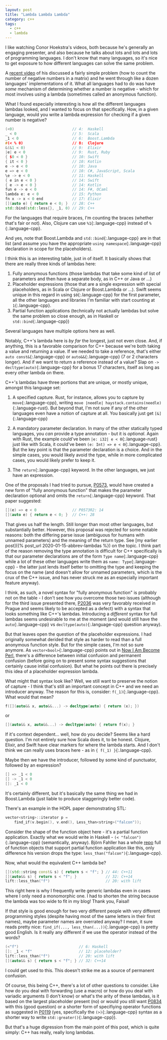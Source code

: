 ```yaml
---
layout: post
title: "Lambda Lambda Lambda"
category: c++
tags:
  - c++
  - lambda
---
```


I like watching Conor Hoekstra's videos, both because he's generally an engaging presenter, and also because he talks about lots and lots and lots of programming languages. I don't know that many languages, so it's nice to get exposure to how different languages can solve the same problem.

A [recent video](https://www.youtube.com/watch?v=pDbDtGn1PXk) of his discussed a fairly simple problem (how to count the number of negative numbers in a matrix) and he went through like a dozen languages' implementations of it. What all languages had to do was have _some_ mechanism of determining whether a number is negative - which for most involves using a lambda (sometimes called an anonymous function).

What I found especially interesting is how all the different languages lambdas looked, and I wanted to focus on that specifically. How, in a given language, would you write a lambda expression for checking if a given number is negative?

```cpp
(<0)                          // 4:  Haskell
_ < 0                         // 5:  Scala
_1 < 0                        // 6:  Boost.Lambda
#(< % 0)                      // 8:  Clojure
&(&1 < 0)                     // 9:  Elixir
|e| e < 0                     // 9:  Rust, Ruby
{ $0 < 0 }                    // 10: Swift
{ it < 0 }                    // 10: Kotlin
e -> e < 0                    // 10: Java
e => e < 0                    // 10: C#, JavaScript, Scala
\e -> e < 0                   // 11: Haskell
{ e in e < 0 }                // 14: Swift
{ e -> e < 0 }                // 14: Kotlin
fun e -> e < 0                // 14: F#, OCaml
lambda e: e < 0               // 15: Python
fn x -> x < 0 end             // 17: Elixir
[](auto e) { return e < 0; }  // 28: C++
std::bind(std::less{}, _1, 0) // 29: C++
```

For the languages that require braces, I'm counting the braces (whether that's fair or not). Also, Clojure can use `%1`{:.language-cpp} instead of `%`{:.language-cpp}.

And yes, note that Boost.Lambda and `std::bind`{:.language-cpp} are in that list (and assume you have the appropriate `using namespace`{:.language-cpp} declaration in scope for the placeholders).

I think this is an interesting table, just in of itself. It basically shows that there are really three kinds of lambdas here:

1. Fully anonymous functions (those lambdas that take some kind of list of parameters and then have a separate body, as in C++ or Java or ...)
2. Placeholder expressions (those that are a single expression with special placeholders, as in Scala or Clojure or Boost.Lambda or ...). Swift seems unique in this regard in using `$0`{:.language-cpp} for the first parameter, all the other languages and libraries I'm familiar with start counting at `1`{:.language-cpp}. 
3. Partial function applications (technically not actually lambdas but solve the same problem so close enough, as in Haskell or `std::bind`{:.language-cpp})

Several languages have multiple options here as well.

Notably, C++'s lambda here is _by far_ the longest, just not even close. And, if anything, this is a favorable comparison for C++ because we're both taking a value and returning a value. If we needed to take a reference, that's either `auto const&`{:.language-cpp} or `auto&&`{:.language-cpp} (7 or 2 characters longer). And if we want to return a reference instead of a value? Slap on `-> decltype(auto)`{:.language-cpp} for a bonus 17 characters, itself as long as every other lambda on there. 

C++'s lambdas have three portions that are unique, or mostly unique, amongst this language set:

1. A specified capture. Rust, for instance, allows you to capture by `move`{:.language-cpp}, writing `move |needle| haystack.contains(needle)`{:.language-rust}. But beyond that, I'm not sure if any of the other languages even have a notion of capture at all. You basically just get `[&]`{:.language-cpp}

2. A mandatory parameter declaration. In many of the other statically typed languages, you _can_ provide a type annotation - but it is _optional_. Again with Rust, the example could've been `|e: i32| e < 0`{:.language-rust} just like with Scala, it could've been `(e: Int) => e < 0`{:.language-cpp}. But the key point is that the parameter declaration is a choice. And in the simple cases, you would likely avoid the type, while in more complicated cases, you would likely prefer to keep it.

3. The `return`{:.language-cpp} keyword. In the other languages, we just have an expression.

One of the proposals I had tried to pursue, [P0573](https://wg21.link/p0573), would have  created a new form of "fully anonymous function" that makes the parameter declaration optional and omits the `return`{:.language-cpp} keyword. That paper suggested:

```cpp
[](e) => e < 0                // P0573R2: 14
[](auto e) { return e < 0; }  // C++: 28
```

That gives us half the length. Still longer than most other languages, but substantially better. However, this proposal was rejected for some notable reasons: both the differing parse issue (ambiguous for humans with unnamed parameters) and the meaning of the return type. See [my earlier post]({% post_url 2020-01-15-abbrev-lambdas %}) on the topic. I think part of the reason removing the type annotation is difficult for C++ specifically is that our parameter declarations are of the form `Type name`{:.language-cpp} while a lot of these other languages write them as `name: Type`{:.language-cpp} - the latter just lends itself better to omitting the type and keeping the focus on the name (and doesn't allow for unnamed parameters, which is the crux of the C++ issue, and has never struck me as an especially important feature anyway).

I think, as such, a novel syntax for "fully anonymous function" is probably not on the table - I don't see how you overcome those two issues (although for the third issue presented there, [P2036](https://wg21.link/p2036) was very favorably received in Prague and seems likely to be accepted as a defect) with a syntax that looks something like C++'s lambdas. Introducing a _different_ syntax for full lambdas seems undesirable to me at the moment (and would still have the `auto`{:.language-cpp} vs `decltype(auto)`{:.language-cpp} question anyway).

But that leaves open the question of the placeholder expressions. I had originally somewhat derided that style as harder to read than a full anonymous function style. But for the simple cases, I'm not so sure anymore. As `vector<bool>`{:.language-cpp} points out in [Now I Am Become Perl](https://vector-of-bool.github.io/2018/10/31/become-perl.html), there's a difference between initial confusion and permanent confusion (before going on to present some syntax suggestions that certainly cause initial confusion). But what he points out there is precisely this idea of a placeholder expression lambda.

What might that syntax look like? Well, we still want to preserve the notion of capture - I think that's still an important concept in C++ and we need an introducer anyway. The reason for this is, consider: `f(_1)`{:.language-cpp}. What would that mean?

```cpp
f([](auto&& x, auto&&...) -> decltype(auto) { return (x); })
```
or
```cpp
[](auto&& x, auto&&...) -> decltype(auto) { return f(x); }
```

If it's context dependent... well, how do you decide? Seems like a hard question. I'm not entirely sure how Scala does it, to be honest. Clojure, Elixir, and Swift have clear markers for where the lambda starts. And I don't think we can really uses braces here - as in `{ f(_1) }`{:.language-cpp}.

Maybe then we have the introducer, followed by some kind of punctuator, followed by an expression?

```cpp
[] => _1 < 0
[] -> _1 < 0
[]: _1 < 0
```

It's certainly different, but it's basically the same thing we had in Boost.Lambda (just liable to produce staggeringly better code).

There's an example in the HOPL paper demonstrating STL:

```cpp
vector<string>::iterator p =
    find_if(v.begin(), v.end(), Less_than<string>("falcon"));
```

Consider the shape of the function object here - it's a partial function application. Exactly what we would write in Haskell - `(< "falcon")`{:.language-cpp} (semantically, anyway). Björn Fahller has a whole [repo](https://github.com/rollbear/lift) full of function objects that support partial function application like this, only difference his version drops the type:  `less_than("falcon")`{:.language-cpp}.

Now, what would the equivalent C++ lambda be?
```cpp
[](std::string const& s) { return s < "f"; } // 44: C++11
[](auto&& s) { return s < "f"; }             // 32: C++14
lift::less_than("f")                         // 20: with lift 
```

This right here is why I frequently write generic lambdas even in cases where I only need a monomorphic one. I had to shorten the string because the lambda was too wide to fit in my blog! Thank you, Faisal!

If that style is good enough for two very different people with very different programming styles (despite having most of the same letters in their first names), maybe parameter names are overrated anyway? I mean, it sure reads pretty nice: `find_if(..., less_than(...))`{:.language-cpp} is pretty good English. Is it really any different if we use the operator instead of the words?

```cpp
(<"f")                           // 6: Haskell
[]: _1 < "f"                     // 12: placeholder?
lift::less_than("f")             // 20: with lift 
[](auto&& s) { return s < "f"; } // 32: C++14
```

I could get used to this. This doesn't strike me as a source of permanent confusion.

Of course, this being C++, there's a lot of other questions to consider. Like how do you deal with forwarding (use a macro) or how do you deal with variadic arguments (I don't know) or what's the arity of these lambdas, is it based on the largest placeholder present (no) or would you still want [P0834](https://wg21.link/p0834) with this (good question) or a shorter form of specifiying operator functions as suggested in [P0119](https://wg21.link/p0119) (yes, specifically the `(>)`{:.language-cpp} syntax as a shorter way to write `std::greater()`{:.language-cpp}).

But that's a huge digression from the main point of this post, which is quite simply: C++ has really, really long lambdas.
